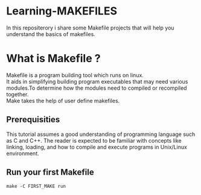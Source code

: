 # Learning-MAKEFILES
In this repositerory i share some Makefile projects  that will help you understand the basics of makefiles.

# What is Makefile ?
Makefile is a program building tool which runs on linux.\
It aids in simplifying building program executables that may need various modules.To determine how the modules need to compiled or recompiled together.\
Make takes the help of user define makefiles.

## Prerequisities 

This tutorial assumes a good understanding of programming language such as C and C++. The reader is expected to be familiar with concepts like linking, loading, and how to compile and execute programs in Unix/Linux environment.

## Run your first Makefile 
```
make -C FIRST_MAKE run 
```
